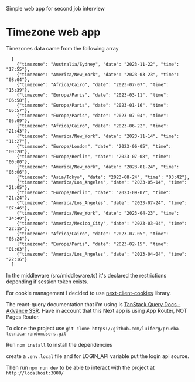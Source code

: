Simple web app for second job interview

# Timezone web app

Timezones data came from the following array

      [
        {"timezone": "Australia/Sydney", "date": "2023-11-22", "time": "17:55"},
        {"timezone": "America/New_York", "date": "2023-03-23", "time": "08:04"},
        {"timezone": "Africa/Cairo", "date": "2023-07-07", "time": "15:39"},
        {"timezone": "Europe/Paris", "date": "2023-03-11", "time": "06:58"},
        {"timezone": "Europe/Paris", "date": "2023-01-16", "time": "05:57"},
        {"timezone": "Europe/Paris", "date": "2023-07-04", "time": "05:09"},
        {"timezone": "Africa/Cairo", "date": "2023-06-22", "time": "21:43"},
        {"timezone": "America/New_York", "date": "2023-11-14", "time": "11:27"},
        {"timezone": "Europe/London", "date": "2023-06-05", "time": "00:20"},
        {"timezone": "Europe/Berlin", "date": "2023-07-08", "time": "00:00"},
        {"timezone": "America/New_York", "date": "2023-01-24", "time": "03:06"},
        {"timezone": "Asia/Tokyo", "date": "2023-08-24", "time": "03:42"},
        {"timezone": "America/Los_Angeles", "date": "2023-05-14", "time": "21:05"},
        {"timezone": "Europe/Berlin", "date": "2023-09-07", "time": "21:24"},
        {"timezone": "America/Los_Angeles", "date": "2023-07-24", "time": "07:46"},
        {"timezone": "America/New_York", "date": "2023-04-23", "time": "14:40"},
        {"timezone": "America/Mexico_City", "date": "2023-03-04", "time": "22:15"},
        {"timezone": "Africa/Cairo", "date": "2023-07-05", "time": "03:24"},
        {"timezone": "Europe/Paris", "date": "2023-02-15", "time": "01:03"},
        {"timezone": "America/Los_Angeles", "date": "2023-04-04", "time": "22:16"}
      ]

In the middleware (src/middleware.ts) it's declared the restrictions depending if session token exists.

For cookie management I decided to use [next-client-cookies](https://www.npmjs.com/package/next-client-cookies) library.

The react-query documentation that i'm using is [TanStack Query Docs - Advance SSR](https://tanstack.com/query/latest/docs/react/guides/advanced-ssr).
Have in account that this Next app is using App Router, NOT Pages Router.

To clone the project use `git clone https://github.com/luiferg/prueba-tecnica-randomusers.git`

Run `npm install` to install the dependencies

create a `.env.local` file and for LOGIN_API variable put the login api source.

Then run `npm run dev` to be able to interact with the project at `http://localhost:3000/`
